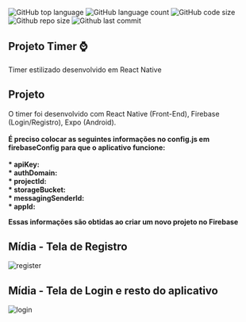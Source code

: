 ![GitHub top language](https://img.shields.io/github/languages/top/G2454/Timer?style=plastic)
![GitHub language count](https://img.shields.io/github/languages/count/G2454/Timer)
![GitHub code size](https://img.shields.io/github/languages/code-size/G2454/Timer)
![Github repo size](https://img.shields.io/github/repo-size/G2454/Timer)
![Github last commit](https://img.shields.io/github/last-commit/G2454/Timer)

## Projeto Timer :watch:

Timer estilizado desenvolvido em React Native

## Projeto

O timer foi desenvolvido com React Native (Front-End), Firebase (Login/Registro),  Expo (Android).
<br>
<br>
**É preciso colocar as seguintes informações no config.js em firebaseConfig para que o aplicativo funcione:
<br>
<br>
    *  apiKey: 
<br>
    *  authDomain: 
<br>
    *  projectId:
<br>
    *  storageBucket:
<br>
    *  messagingSenderId:
<br>
    *  appId:**
<br>

**Essas informações são obtidas ao criar um novo projeto no Firebase** <br>



## Mídia - Tela de Registro

![register](https://user-images.githubusercontent.com/70035129/210968641-23f51fb4-6366-441f-a2ff-f8b675523b68.gif) 


## Mídia - Tela de Login e resto do aplicativo


![login](https://user-images.githubusercontent.com/70035129/210968560-135b2241-69a0-441c-ba35-e2d2b24465da.gif) 




